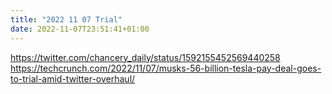 ```yaml
---
title: "2022 11 07 Trial"
date: 2022-11-07T23:51:41+01:00
---
```


https://twitter.com/chancery_daily/status/1592155452569440258
https://techcrunch.com/2022/11/07/musks-56-billion-tesla-pay-deal-goes-to-trial-amid-twitter-overhaul/